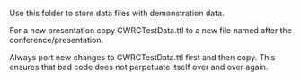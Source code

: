 Use this folder to store data files with demonstration data.

For a new presentation copy CWRCTestData.ttl to a new file named after the conference/presentation.

Always port new changes to CWRCTestData.ttl first and then copy. This ensures that bad code does not perpetuate itself over and over again.


